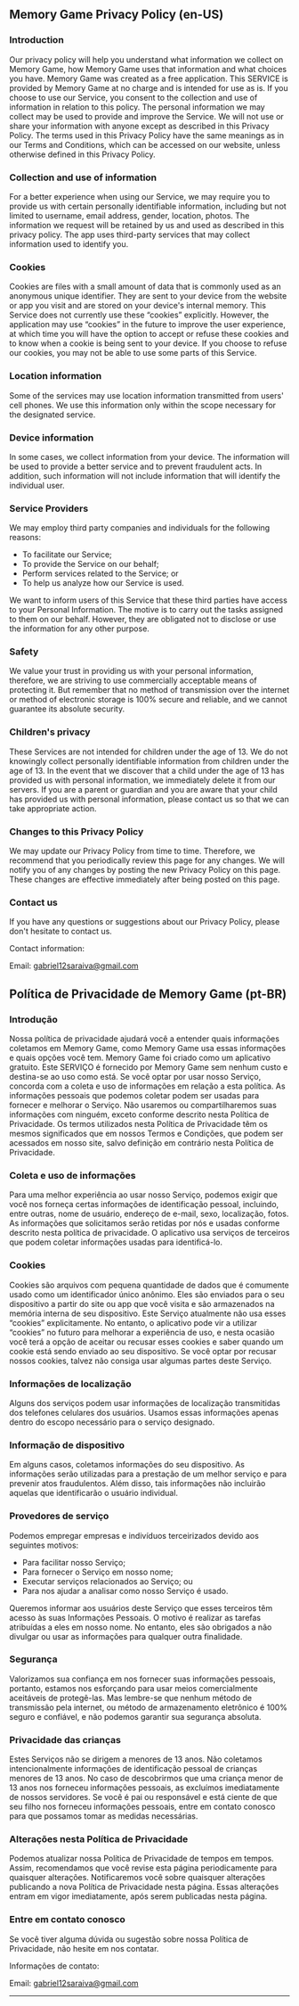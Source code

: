 Memory Game Privacy Policy (en-US)
----------------

### Introduction
Our privacy policy will help you understand what information we collect on Memory Game, how Memory Game uses that information and what choices you have.
Memory Game was created as a free application. This SERVICE is provided by Memory Game at no charge and is intended for use as is.
If you choose to use our Service, you consent to the collection and use of information in relation to this policy. The personal information we may collect may be used to provide and improve the Service. We will not use or share your information with anyone except as described in this Privacy Policy.
The terms used in this Privacy Policy have the same meanings as in our Terms and Conditions, which can be accessed on our website, unless otherwise defined in this Privacy Policy.

### Collection and use of information
For a better experience when using our Service, we may require you to provide us with certain personally identifiable information, including but not limited to username, email address, gender, location, photos. The information we request will be retained by us and used as described in this privacy policy.
The app uses third-party services that may collect information used to identify you.

### Cookies
Cookies are files with a small amount of data that is commonly used as an anonymous unique identifier. They are sent to your device from the website or app you visit and are stored on your device's internal memory.
This Service does not currently use these “cookies” explicitly. However, the application may use “cookies” in the future to improve the user experience, at which time you will have the option to accept or refuse these cookies and to know when a cookie is being sent to your device. If you choose to refuse our cookies, you may not be able to use some parts of this Service.

### Location information
Some of the services may use location information transmitted from users' cell phones. We use this information only within the scope necessary for the designated service.

### Device information
In some cases, we collect information from your device. The information will be used to provide a better service and to prevent fraudulent acts. In addition, such information will not include information that will identify the individual user.

### Service Providers
We may employ third party companies and individuals for the following reasons:
* To facilitate our Service;
* To provide the Service on our behalf;
* Perform services related to the Service; or
* To help us analyze how our Service is used.

We want to inform users of this Service that these third parties have access to your Personal Information. The motive is to carry out the tasks assigned to them on our behalf. However, they are obligated not to disclose or use the information for any other purpose.

### Safety
We value your trust in providing us with your personal information, therefore, we are striving to use commercially acceptable means of protecting it. But remember that no method of transmission over the internet or method of electronic storage is 100% secure and reliable, and we cannot guarantee its absolute security.

### Children's privacy
These Services are not intended for children under the age of 13. We do not knowingly collect personally identifiable information from children under the age of 13. In the event that we discover that a child under the age of 13 has provided us with personal information, we immediately delete it from our servers. If you are a parent or guardian and you are aware that your child has provided us with personal information, please contact us so that we can take appropriate action.

### Changes to this Privacy Policy
We may update our Privacy Policy from time to time. Therefore, we recommend that you periodically review this page for any changes. We will notify you of any changes by posting the new Privacy Policy on this page. These changes are effective immediately after being posted on this page.

### Contact us
If you have any questions or suggestions about our Privacy Policy, please don't hesitate to contact us.

Contact information:

Email: gabriel12saraiva@gmail.com

Política de Privacidade de Memory Game (pt-BR)
----------------

### Introdução  
Nossa política de privacidade ajudará você a entender quais informações coletamos em Memory Game, como Memory Game usa essas informações e quais opções você tem.
Memory Game foi criado como um aplicativo gratuito. Este SERVIÇO é fornecido por Memory Game sem nenhum custo e destina-se ao uso como está.
Se você optar por usar nosso Serviço, concorda com a coleta e uso de informações em relação a esta política. As informações pessoais que podemos coletar podem ser usadas para fornecer e melhorar o Serviço. Não usaremos ou compartilharemos suas informações com ninguém, exceto conforme descrito nesta Política de Privacidade.
Os termos utilizados nesta Política de Privacidade têm os mesmos significados que em nossos Termos e Condições, que podem ser acessados em nosso site, salvo definição em contrário nesta Política de Privacidade.

### Coleta e uso de informações
Para uma melhor experiência ao usar nosso Serviço, podemos exigir que você nos forneça certas informações de identificação pessoal, incluindo, entre outras, nome de usuário, endereço de e-mail, sexo, localização, fotos. As informações que solicitamos serão retidas por nós e usadas conforme descrito nesta política de privacidade.
O aplicativo usa serviços de terceiros que podem coletar informações usadas para identificá-lo.

### Cookies
Cookies são arquivos com pequena quantidade de dados que é comumente usado como um identificador único anônimo. Eles são enviados para o seu dispositivo a partir do site ou app que você visita e são armazenados na memória interna de seu dispositivo.
Este Serviço atualmente não usa esses “cookies” explicitamente. No entanto, o aplicativo pode vir a utilizar “cookies” no futuro para melhorar a experiência de uso, e nesta ocasião você terá a opção de aceitar ou recusar esses cookies e saber quando um cookie está sendo enviado ao seu dispositivo. Se você optar por recusar nossos cookies, talvez não consiga usar algumas partes deste Serviço.

### Informações de localização
Alguns dos serviços podem usar informações de localização transmitidas dos telefones celulares dos usuários. Usamos essas informações apenas dentro do escopo necessário para o serviço designado.

### Informação de dispositivo
Em alguns casos, coletamos informações do seu dispositivo. As informações serão utilizadas para a prestação de um melhor serviço e para prevenir atos fraudulentos. Além disso, tais informações não incluirão aquelas que identificarão o usuário individual.

### Provedores de serviço
Podemos empregar empresas e indivíduos terceirizados devido aos seguintes motivos:
* Para facilitar nosso Serviço;
* Para fornecer o Serviço em nosso nome;
* Executar serviços relacionados ao Serviço; ou
* Para nos ajudar a analisar como nosso Serviço é usado.

Queremos informar aos usuários deste Serviço que esses terceiros têm acesso às suas Informações Pessoais. O motivo é realizar as tarefas atribuídas a eles em nosso nome. No entanto, eles são obrigados a não divulgar ou usar as informações para qualquer outra finalidade.

### Segurança
Valorizamos sua confiança em nos fornecer suas informações pessoais, portanto, estamos nos esforçando para usar meios comercialmente aceitáveis de protegê-las. Mas lembre-se que nenhum método de transmissão pela internet, ou método de armazenamento eletrônico é 100% seguro e confiável, e não podemos garantir sua segurança absoluta.

### Privacidade das crianças
Estes Serviços não se dirigem a menores de 13 anos. Não coletamos intencionalmente informações de identificação pessoal de crianças menores de 13 anos. No caso de descobrirmos que uma criança menor de 13 anos nos forneceu informações pessoais, as excluímos imediatamente de nossos servidores. Se você é pai ou responsável e está ciente de que seu filho nos forneceu informações pessoais, entre em contato conosco para que possamos tomar as medidas necessárias.

### Alterações nesta Política de Privacidade
Podemos atualizar nossa Política de Privacidade de tempos em tempos. Assim, recomendamos que você revise esta página periodicamente para quaisquer alterações. Notificaremos você sobre quaisquer alterações publicando a nova Política de Privacidade nesta página. Essas alterações entram em vigor imediatamente, após serem publicadas nesta página.

### Entre em contato conosco
Se você tiver alguma dúvida ou sugestão sobre nossa Política de Privacidade, não hesite em nos contatar.

Informações de contato:

Email: gabriel12saraiva@gmail.com

---

